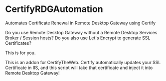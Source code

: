 # CertifyRDGAutomation
Automates Certificate Renewal in Remote Desktop Gateway using Certify

Do you use Remote Desktop Gateway without a Remote Desktop Services Broker / Session hosts? 
Do you also use Let's Encrypt to generate SSL Certificates? 

This is for you.

This is an addon for CertifyTheWeb. Certify automatically updates your SSL Certificate in IIS, and this script will take that certificate and inject it into Remote Desktop Gateway! 
